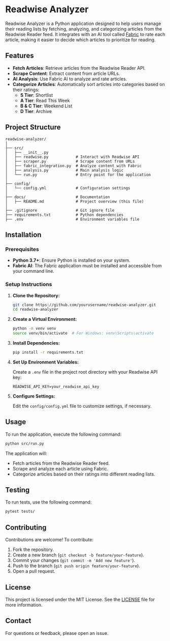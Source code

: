 # Readwise Analyzer

Readwise Analyzer is a Python application designed to help users manage their reading lists by fetching, analyzing, and categorizing articles from the Readwise Reader feed. It integrates with an AI tool called [Fabric](https://github.com/danielmiessler/fabric) to rate each article, making it easier to decide which articles to prioritize for reading.

## Features

- **Fetch Articles**: Retrieve articles from the Readwise Reader API.
- **Scrape Content**: Extract content from article URLs.
- **AI Analysis**: Use Fabric AI to analyze and rate articles.
- **Categorize Articles**: Automatically sort articles into categories based on their ratings:
  - **S Tier**: Shortlist
  - **A Tier**: Read This Week
  - **B & C Tier**: Weekend List
  - **D Tier**: Archive

## Project Structure

```plaintext
readwise-analyzer/
│
├── src/
│   ├── __init__.py
│   ├── readwise.py            # Interact with Readwise API
│   ├── scraper.py             # Scrape content from URLs
│   ├── fabric_integration.py  # Analyze content with Fabric
│   ├── analysis.py            # Main analysis logic
│   └── run.py                 # Entry point for the application
│
├── config/
│   └── config.yml             # Configuration settings
│
├── docs/                      # Documentation
│   ├── README.md              # Project overview (this file)
│
├── .gitignore                 # Git ignore file
├── requirements.txt           # Python dependencies
├── .env                       # Environment variables file
```

## Installation

### Prerequisites

- **Python 3.7+**: Ensure Python is installed on your system.
- **Fabric AI**: The Fabric application must be installed and accessible from your command line.

### Setup Instructions

1. **Clone the Repository:**

   ```bash
   git clone https://github.com/yourusername/readwise-analyzer.git
   cd readwise-analyzer
   ```

2. **Create a Virtual Environment:**

   ```bash
   python -m venv venv
   source venv/bin/activate  # For Windows: venv\Scripts\activate
   ```

3. **Install Dependencies:**

   ```bash
   pip install -r requirements.txt
   ```

4. **Set Up Environment Variables:**

   Create a `.env` file in the project root directory with your Readwise API key:

   ```
   READWISE_API_KEY=your_readwise_api_key
   ```

5. **Configure Settings:**

   Edit the `config/config.yml` file to customize settings, if necessary.

## Usage

To run the application, execute the following command:

```bash
python src/run.py
```

The application will:
- Fetch articles from the Readwise Reader feed.
- Scrape and analyze each article using Fabric.
- Categorize articles based on their ratings into different reading lists.

## Testing

To run tests, use the following command:

```bash
pytest tests/
```

## Contributing

Contributions are welcome! To contribute:

1. Fork the repository.
2. Create a new branch (`git checkout -b feature/your-feature`).
3. Commit your changes (`git commit -m 'Add new feature'`).
4. Push to the branch (`git push origin feature/your-feature`).
5. Open a pull request.

## License

This project is licensed under the MIT License. See the [LICENSE](LICENSE) file for more information.

## Contact

For questions or feedback, please open an issue.